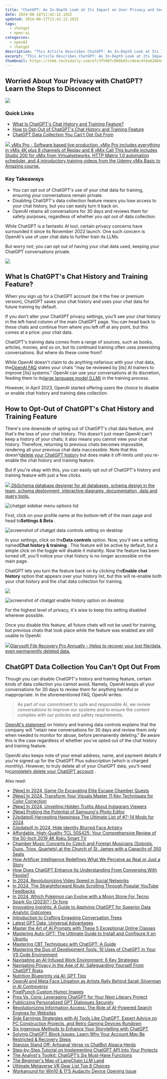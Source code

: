 ```yaml
---
title: "ChatGPT: An In-Depth Look at Its Impact on User Privacy and Security."
date: 2024-08-16T11:42:12.192Z
updated: 2024-08-17T11:42:12.192Z
tags:
  - chatgpt
  - open-ai
categories:
  - openAI
  - chatgpt
description: "This Article Describes ChatGPT: An In-Depth Look at Its Impact on User Privacy and Security."
excerpt: "This Article Describes ChatGPT: An In-Depth Look at Its Impact on User Privacy and Security."
thumbnail: https://thmb.techidaily.com/efc3f590fc068b65cc8e4c4fda82884c66683db0be7b320fd391a90a34b6fb91.jpg
---
```


## Worried About Your Privacy with ChatGPT? Learn the Steps to Disconnect

<!-- affiliate ads begin -->
<a href="https://secure.2checkout.com/order/checkout.php?PRODS=3851691&QTY=1&AFFILIATE=108875&CART=1"><img src="http://www.aiseesoft.com/avangate/30p/banner.jpg" border="0"></a>
<!-- affiliate ads end -->
### Quick Links

* [What Is ChatGPT's Chat History and Training Feature?](https://www.makeuseof.com/chatgpt-privacy-opt-out-data-collection/#what-is-chatgpt-39-s-chat-history-and-training-feature)
* [How to Opt-Out of ChatGPT's Chat History and Training Feature](https://www.makeuseof.com/chatgpt-privacy-opt-out-data-collection/#how-to-opt-out-of-chatgpt-39-s-chat-history-and-training-feature)
* [ChatGPT Data Collection You Can't Opt Out From](https://www.makeuseof.com/chatgpt-privacy-opt-out-data-collection/#chatgpt-data-collection-you-can-39-t-opt-out-from)

<!-- affiliate ads begin -->
<a href="https://secure.2checkout.com/order/checkout.php?PRODS=30901410&QTY=1&AFFILIATE=108875&CART=1"> <img src="https://secure.avangate.com/images/merchant/ce9a6fb2becc2d235e62b125e9260102/products/copy_1_copy_vMixCallScreenshot1-large.jpg" border="0"> vMix Pro - Software based live production. vMix Pro includes everything in vMix 4K plus 8 channels of Replay and 8 vMix Call 
This bundle includes Studio 200 for vMix from Virtualsetworks, HTTP Matrix 1.0 automation scheduler, and 4 introductory training videos from the Udemy vMix Basic to Amazing course. </a>
<!-- affiliate ads end -->
### Key Takeaways

* You can opt out of ChatGPT's use of your chat data for training, ensuring your conversations remain private.
* Disabling ChatGPT's data collection feature means you lose access to your chat history, but you can easily turn it back on.
* OpenAI retains all conversations for 30 days and reviews them for safety purposes, regardless of whether you opt out of data collection.

 While ChatGPT is a fantastic AI tool, certain privacy concerns have surrounded it since its November 2022 launch. One such concern is OpenAI's use of user chat data to further train its LLMs.

 But worry not; you can opt out of having your chat data used, keeping your ChatGPT conversations private.

<!-- affiliate ads begin -->
<a href="https://shop.incomedia.eu/order/checkout.php?PRODS=39655089&QTY=1&AFFILIATE=108875&CART=1"><img src="https://incomedia.eu/files/images/affiliates/wa/01_WA_728x90.jpg" border="0"></a>
<!-- affiliate ads end -->
## What Is ChatGPT's Chat History and Training Feature?

 When you sign up for a ChatGPT account (be it the free or premium version), ChatGPT saves your chat history and uses your chat data for future training by default.

 If you don't alter your ChatGPT privacy settings, you'll see your chat history in the left-hand column of the main ChatGPT page. You can head back to these chats and continue from where you left off at any point, but this comes at a price: your chat data.

 ChatGPT's training data comes from a range of sources, such as books, articles, movies, and so on, but its continued training often uses preexisting conversations. But where do these come from?

 While OpenAI doesn't claim to do anything nefarious with your chat data, the[OpenAI FAQ](https://help.openai.com/en/articles/6783457-what-is-chatgpt) states your chats "may be reviewed by \[its\] AI trainers to improve \[its\] systems." OpenAI can use your conversations at its discretion, feeding them to its[large language model (LLM)](https://www.makeuseof.com/what-are-large-langauge-models-how-do-they-work/) in the training process.

 However, in April 2023, OpenAI started offering users the choice to disable or enable chat history and training data collection.

## How to Opt-Out of ChatGPT's Chat History and Training Feature

 There's one downside of opting out of ChatGPT's chat data feature, and that's the loss of your chat history. This doesn't just mean OpenAI can't keep a history of your chats; it also means you cannot view your chat history. Therefore, returning to previous chats becomes impossible, rendering all your previous chat data inaccessible. Note that this doesn't[delete your ChatGPT history](https://www.makeuseof.com/how-to-delete-your-chatgpt-history/) but does make it off-limits until you re-enable the chat history and training feature.

 But if you're okay with this, you can easily opt out of ChatGPT's history and training feature with just a few clicks.

<!-- affiliate ads begin -->
<a href="https://shop.dbschema.com/order/checkout.php?PRODS=19867419&QTY=1&AFFILIATE=108875&CART=1"> <img src="https://secure.avangate.com/images/merchant/176b22bab4e94a28619ca2433b2ef241/products/1_icon256.png" border="0">
DbSchema database designer for all databases, schema design in the team, schema deployment, interactive diagrams, documentation, data and query tools. </a>
<!-- affiliate ads end -->
![chatgpt sidebar menu options list](https://static1.makeuseofimages.com/wordpress/wp-content/uploads/2024/02/chatgpt-sidebar-menu-options-list.png)

 First, click on your profile name at the bottom-left of the main page and head to**Settings & Beta** .

![screenshot of chatgpt data controls setting on desktop](https://static1.makeuseofimages.com/wordpress/wp-content/uploads/2024/02/gpt-data-controls.png)

 In your settings, click on the**Data controls** option. Now, you'll see a setting named**Chat history & training** . This feature will be active by default, but a simple click on the toggle will disable it instantly. Now the feature has been turned off, you'll notice your chat history is no longer accessible on the main page.

 ChatGPT lets you turn the feature back on by clicking the**Enable chat history** option that appears over your history list, but this will re-enable both your chat history and the chat data collection for training.

<!-- affiliate ads begin -->
<a href="https://shop.incomedia.eu/order/checkout.php?PRODS=14095146&QTY=1&AFFILIATE=108875&CART=1"><img src="https://secure.2checkout.com/images/merchant/8b6cc3ee5ec407721ce3bf5ff4c0f56b/PRO_BUY_728x90-EN.jpg" border="0"></a>
<!-- affiliate ads end -->
![screenshot of chatgpt enable history option on desktop](https://static1.makeuseofimages.com/wordpress/wp-content/uploads/2024/02/gpt-history-off.png)

 For the highest level of privacy, it's wise to keep this setting disabled wherever possible.

 Once you disable this feature, all future chats will not be used for training, but previous chats that took place while the feature was enabled are still usable to OpenAI.

<!-- affiliate ads begin -->
<a href="https://order.glarysoft.com/order/checkout.php?PRODS=35504869&QTY=1&AFFILIATE=108875&CART=1"><img src="https://secure.avangate.com/images/merchant/6734fa703f6633ab896eecbdfad8953a/products/1_FR-200-1.png" border="0">Glarysoft File Recovery Pro Annually -  Helps to recover your lost file/data, even permanently deleted data. 
</a>
<!-- affiliate ads end -->
## ChatGPT Data Collection You Can't Opt Out From

 Though you can disable ChatGPT's history and training feature, certain kinds of data collection you cannot avoid. Namely, OpenAI keeps all your conversations for 30 days to review them for anything harmful or inappropriate. In the aforementioned FAQ, OpenAI writes:

> As part of our commitment to safe and responsible AI, we review conversations to improve our systems and to ensure the content complies with our policies and safety requirements.

[OpenAI's statement](https://openai.com/blog/new-ways-to-manage-your-data-in-chatgpt) on history and training data controls explains that the company will "retain new conversations for 30 days and review them only when needed to monitor for abuse, before permanently deleting." Be aware this is the case regardless of whether you've opted out of the chat history and training feature.

 OpenAI also keeps note of your email address, name, and payment details if you're signed up for the ChatGPT Plus subscription (which is charged monthly). However, to truly delete all of your ChatGPT data, you'll need to[completely delete your ChatGPT account](http://www.makeuseof.com/how-to-delete-your-chatgpt-account/) .


<ins class="adsbygoogle"
     style="display:block"
     data-ad-format="autorelaxed"
     data-ad-client="ca-pub-7571918770474297"
     data-ad-slot="1223367746"></ins>



<ins class="adsbygoogle"
     style="display:block"
     data-ad-client="ca-pub-7571918770474297"
     data-ad-slot="8358498916"
     data-ad-format="auto"
     data-full-width-responsive="true"></ins>

<span class="atpl-alsoreadstyle">Also read:</span>
<div><ul>
<li><a href="https://screen-video-capture.techidaily.com/new-in-2024-game-on-excavating-elite-escape-chamber-quests/"><u>[New] In 2024, Game On  Excavating Elite Escape Chamber Quests</u></a></li>
<li><a href="https://article-tips.techidaily.com/new-in-2024-transform-your-visuals-master-11-key-techniques-for-color-correction/"><u>[New] In 2024, Transform Your Visuals  Master 11 Key Techniques for Color Correction</u></a></li>
<li><a href="https://instagram-videos.techidaily.com/new-in-2024-unveiling-hidden-truths-about-instagram-viewers/"><u>[New] In 2024, Unveiling Hidden Truths About Instagram Viewers</u></a></li>
<li><a href="https://extra-skills.techidaily.com/new-probing-the-potential-of-samsungs-photo-editor/"><u>[New] Probing the Potential of Samsung's Photo Editor</u></a></li>
<li><a href="https://screen-capture.techidaily.com/updated-harvesting-happiness-the-ultimate-list-of-7-14-mods-for-2024/"><u>[Updated] Harvesting Happiness  The Ultimate List of #7-14 Mods for 2024</u></a></li>
<li><a href="https://vp-tips.techidaily.com/updated-in-2024-hide-identity-blurred-face-artistry/"><u>[Updated] In 2024, Hide Identity  Blurred Face Artistry</u></a></li>
<li><a href="https://sound-tweaking.techidaily.com/affordable-high-quality-tcl-50s425-your-comprehensive-review-of-the-50-inch-2019-4k-roku-smart-tv/"><u>Affordable, High-Quality TCL 50S425: Your Comprehensive Review of the 50-Inch 2019 4K Roku Smart TV</u></a></li>
<li><a href="https://techno-recovery.techidaily.com/1722889046760-chamber-music-concerts-by-czech-and-foreign-musicians-soloists-duos-trios-quartets-at-the-church-of-st-james-with-a-capacity-of-350-seats/"><u>Chamber Music Concerts by Czech and Foreign Musicians (Soloists, Duos, Trios, Quartets) at the Church of St. James with a Capacity of 350 Seats</u></a></li>
<li><a href="https://tech-haven.techidaily.com/how-artificer-intelligence-redefines-what-we-perceive-as-real-or-just-a-story/"><u>How Artificer Intelligence Redefines What We Perceive as Real or Just a Story</u></a></li>
<li><a href="https://tech-haven.techidaily.com/how-does-chatgpt-enhance-its-understanding-from-conversing-with-people/"><u>How Does ChatGPT Enhance Its Understanding From Conversing With People?</u></a></li>
<li><a href="https://extra-skills.techidaily.com/in-2024-revolutionizing-video-speed-in-social-networks/"><u>In 2024, Revolutionizing Video Speed in Social Networks</u></a></li>
<li><a href="https://some-approaches.techidaily.com/in-2024-the-straightforward-route-scrolling-through-popular-youtube-feedbacks/"><u>In 2024, The Straightforward Route  Scrolling Through Popular YouTube Feedbacks</u></a></li>
<li><a href="https://android-pokemon-go.techidaily.com/in-2024-which-pokemon-can-evolve-with-a-moon-stone-for-tecno-spark-go-2023-drfone-by-drfone-virtual-android/"><u>In 2024, Which Pokémon can Evolve with a Moon Stone For Tecno Spark Go (2023)? | Dr.fone</u></a></li>
<li><a href="https://tech-haven.techidaily.com/innovating-insights-a-guide-to-applying-chatgpt-for-superior-data-analytic-outcomes/"><u>Innovating Insights: A Guide to Applying ChatGPT for Superior Data Analytic Outcomes</u></a></li>
<li><a href="https://tech-haven.techidaily.com/introduction-to-crafting-engaging-conversation-trees/"><u>Introduction to Crafting Engaging Conversation Trees</u></a></li>
<li><a href="https://tech-haven.techidaily.com/latest-gpt-data-universal-advantages/"><u>Latest GPT Data, Universal Advantages</u></a></li>
<li><a href="https://tech-haven.techidaily.com/master-the-art-of-ai-prompts-with-these-5-exceptional-online-classes/"><u>Master the Art of AI Prompts with These 5 Exceptional Online Classes</u></a></li>
<li><a href="https://tech-haven.techidaily.com/mastering-auto-gpt-the-ultimate-guide-to-install-and-configure-it-on-ubuntu/"><u>Mastering Auto-GPT: The Ultimate Guide to Install and Configure It on Ubuntu</u></a></li>
<li><a href="https://tech-haven.techidaily.com/mastering-cbt-techniques-with-chatgpt-a-guide/"><u>Mastering CBT Techniques with ChatGPT: A Guide</u></a></li>
<li><a href="https://tech-haven.techidaily.com/mastering-the-duo-of-development-tools-10-uses-of-chatgpt-in-your-vs-code-environment/"><u>Mastering the Duo of Development Tools: 10 Uses of ChatGPT in Your VS Code Environment</u></a></li>
<li><a href="https://tech-haven.techidaily.com/navigating-an-ai-infused-work-environment-6-key-strategies/"><u>Navigating an AI-Infused Work Environment: 6 Key Strategies</u></a></li>
<li><a href="https://tech-haven.techidaily.com/navigating-privacy-in-the-age-of-ai-safeguarding-yourself-from-chatgpt-risks/"><u>Navigating Privacy in the Age of AI: Safeguarding Yourself From ChatGPT Risks</u></a></li>
<li><a href="https://tech-haven.techidaily.com/nutrition-blueprints-via-ai-gpt-tips/"><u>Nutrition Blueprints via AI: GPT Tips</u></a></li>
<li><a href="https://tech-haven.techidaily.com/openai-and-meta-face-litigation-as-artists-rally-behind-sarah-silverman-in-ai-controversy/"><u>OpenAI and Meta Face Litigation as Artists Rally Behind Sarah Silverman in AI Controversy</u></a></li>
<li><a href="https://extra-resources.techidaily.com/pixelpunch-custom-humor-images/"><u>PixelPunch  Custom Humor Images</u></a></li>
<li><a href="https://tech-haven.techidaily.com/pros-vs-cons-leveraging-chatgpt-for-your-next-literary-project/"><u>Pros Vs. Cons: Leveraging ChatGPT for Your Next Literary Project</u></a></li>
<li><a href="https://tech-haven.techidaily.com/publicizing-personalized-gpt-dialogues-securely/"><u>Publicizing Personalized GPT Dialogues Securely</u></a></li>
<li><a href="https://tech-haven.techidaily.com/revolutionizing-information-access-the-role-of-ai-powered-search-engines-for-websites/"><u>Revolutionizing Information Access: The Role of AI-Powered Search Engines for Websites</u></a></li>
<li><a href="https://tech-haven.techidaily.com/side-earnings-strategies-with-ai-tools-like-chatgpt-expert-advice-on-pc-construction-projects-and-retro-gaming-devices-rundown/"><u>Side Earnings Strategies with AI Tools Like ChatGPT, Expert Advice on PC Construction Projects, and Retro Gaming Devices Rundown</u></a></li>
<li><a href="https://tech-haven.techidaily.com/six-ingenious-methods-to-enhance-your-storytelling-with-chatgpt/"><u>Six Ingenious Methods to Enhance Your Storytelling with ChatGPT</u></a></li>
<li><a href="https://tech-haven.techidaily.com/solving-chatgpt-block-issues-learn-why-your-account-may-be-restricted-and-recovery-steps/"><u>Solving ChatGPT Block Issues: Learn Why Your Account May Be Restricted & Recovery Steps</u></a></li>
<li><a href="https://tech-haven.techidaily.com/stanzas-stand-off-artisanal-verse-vs-chatbot-alpaca-herds/"><u>Stanzas Stand Off: Artisanal Verse vs ChatBot Alpaca Herds</u></a></li>
<li><a href="https://tech-haven.techidaily.com/step-by-step-tutorial-on-implementing-chatgpt-api-into-your-projects/"><u>Step-by-Step Tutorial on Implementing ChatGPT API Into Your Projects</u></a></li>
<li><a href="https://tech-haven.techidaily.com/the-analysts-toolkit-chatgpts-six-must-have-functions/"><u>The Analyst's Toolkit: ChatGPT’s Six Must-Have Functions</u></a></li>
<li><a href="https://tech-haven.techidaily.com/the-beginners-map-of-langchain-llm-land/"><u>The Beginner's Map of LangChain LLM Land</u></a></li>
<li><a href="https://extra-resources.techidaily.com/ultimate-metaverse-vr-gear-list-top-8-choices/"><u>Ultimate Metaverse VR Gear List  Top 8 Choices</u></a></li>
<li><a href="https://windows11.techidaily.com/workaround-for-win10-and-11s-audacity-device-opening-issue/"><u>Workaround for Win10 & 11’S Audacity Device Opening Issue</u></a></li>
</ul></div>
